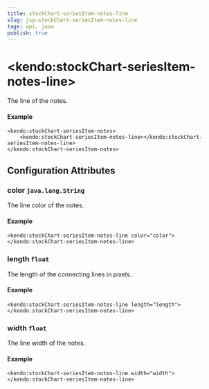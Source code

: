 ```yaml
---
title: stockChart-seriesItem-notes-line
slug: jsp-stockChart-seriesItem-notes-line
tags: api, java
publish: true
---
```


# \<kendo:stockChart-seriesItem-notes-line\>

The line of the notes.

#### Example
    <kendo:stockChart-seriesItem-notes>
        <kendo:stockChart-seriesItem-notes-line></kendo:stockChart-seriesItem-notes-line>
    </kendo:stockChart-seriesItem-notes>

## Configuration Attributes

### color `java.lang.String`

The line color of the notes.

#### Example
    <kendo:stockChart-seriesItem-notes-line color="color">
    </kendo:stockChart-seriesItem-notes-line>

### length `float`

The length of the connecting lines in pixels.

#### Example
    <kendo:stockChart-seriesItem-notes-line length="length">
    </kendo:stockChart-seriesItem-notes-line>

### width `float`

The line width of the notes.

#### Example
    <kendo:stockChart-seriesItem-notes-line width="width">
    </kendo:stockChart-seriesItem-notes-line>

